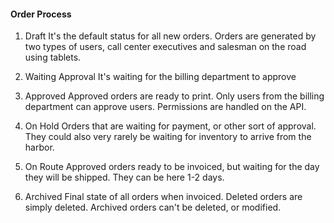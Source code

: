 
#### Order Process

1. Draft
It's the default status for all new orders. 
Orders are generated by two types of users, call center executives and salesman on the road using tablets.


1. Waiting Approval
It's waiting for the billing department to approve

2. Approved
Approved orders are ready to print. 
Only users from the billing department can approve users.
Permissions are handled on the API.

3. On Hold
Orders that are waiting for payment, or other sort of approval. 
They could also very rarely be waiting for inventory to arrive from the harbor.

4. On Route
Approved orders ready to be invoiced, but waiting for the day they will be shipped. 
They can be here 1-2 days.

5. Archived
Final state of all orders when invoiced.
Deleted orders are simply deleted.
Archived orders can't be deleted, or modified.

